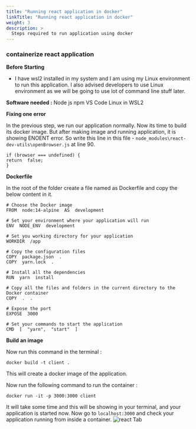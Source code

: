 ```yaml
---
title: "Running react application in docker"
linkTitle: "Running react application in docker"
weight: 3
description: >
  Steps required to run application using docker
---
```



### containerize react application

**Before Starting**

- I have wsl2 installed in my system and I am using my Linux environment to run this application. I also advised developers to use Linux environment as we will be going to use lot of command line stuff later.

**Software needed :**
Node js
npm
VS Code
Linux in WSL2

**Fixing one error**

In the previous step, we run our application normally. Now its time to build its docker image. But after making image and running application, it is showing ENOENT error. So write this line in this file - `node_modules\react-dev-utils\openBrowser.js` at line 90.

    if (browser === undefined) {
    return  false;
    }


**Dockerfile**

In the root of the folder create a file named as Dockerfile and copy the below content in it.
```
# Choose the Docker image
FROM  node:14-alpine  AS  development

# Set your environment where your application will run
ENV  NODE_ENV  development

# Set you working directory for your application
WORKDIR  /app

# Copy the configuration files
COPY  package.json  .
COPY  yarn.lock  .

# Install all the dependencies
RUN  yarn  install

# Copy all the files and folders in the current directory to the Docker container
COPY  .  .

# Expose the port
EXPOSE  3000

# Set your commands to start the application
CMD  [  "yarn",  "start"  ]
  ```

**Build an image**

Now run this command in the terminal :
```
docker build -t client .
```
This will create a docker image of the application.

Now run the following command to run the container :
```
docker run -it -p 3000:3000 client
```
It will take some time and this will be showing in your terminal, and your application is started now.
Now go to `localhost:3000` and check your application running from inside a container.
![react Tab](/react_app.png)
